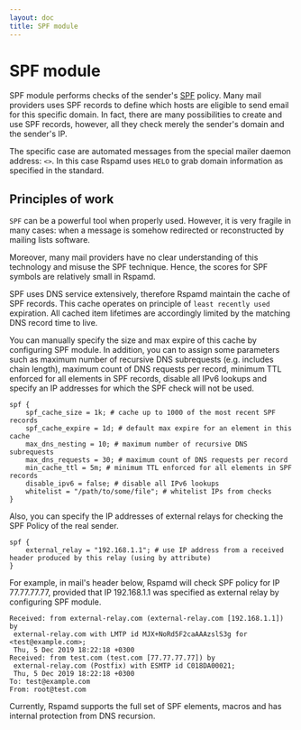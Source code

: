 ```yaml
---
layout: doc
title: SPF module
---
```

# SPF module

SPF module performs checks of the sender's [SPF](http://www.openspf.org/) policy.
Many mail providers uses SPF records to define which hosts are eligible to send email
for this specific domain. In fact, there are many possibilities to create and use
SPF records, however, all they check merely the sender's domain and the sender's IP.

The specific case are automated messages from the special mailer daemon address:
`<>`. In this case Rspamd uses `HELO` to grab domain information as specified in the
standard.

## Principles of work

`SPF` can be a powerful tool when properly used. However, it is very fragile in many
cases: when a message is somehow redirected or reconstructed by mailing lists software.

Moreover, many mail providers have no clear understanding of this technology and
misuse the SPF technique. Hence, the scores for SPF symbols are relatively small
in Rspamd.

SPF uses DNS service extensively, therefore Rspamd maintain the cache of SPF records.
This cache operates on principle of `least recently used` expiration. All cached item
lifetimes are accordingly limited by the matching DNS record time to live.

You can manually specify the size and max expire of this cache by configuring SPF module.
In addition, you can to assign some parameters such as maximum number of recursive DNS subrequests (e.g. includes chain
length), maximum count of DNS requests per record, minimum TTL enforced for all elements in SPF records, disable all IPv6
lookups and specify an IP addresses for which the SPF check will not be used.

~~~ucl
spf {
	spf_cache_size = 1k; # cache up to 1000 of the most recent SPF records
	spf_cache_expire = 1d; # default max expire for an element in this cache
	max_dns_nesting = 10; # maximum number of recursive DNS subrequests
	max_dns_requests = 30; # maximum count of DNS requests per record
	min_cache_ttl = 5m; # minimum TTL enforced for all elements in SPF records
	disable_ipv6 = false; # disable all IPv6 lookups
	whitelist = "/path/to/some/file"; # whitelist IPs from checks
}
~~~

Also, you can specify the IP addresses of external relays for checking the SPF Policy of the real sender.

~~~ucl
spf {
	external_relay = "192.168.1.1"; # use IP address from a received header produced by this relay (using by attribute)
}
~~~

For example, in mail's header below, Rspamd will check SPF policy for IP 77.77.77.77, provided that IP 192.168.1.1 was
specified as external relay by configuring SPF module.

~~~ucl
Received: from external-relay.com (external-relay.com [192.168.1.1]) by
 external-relay.com with LMTP id MJX+NoRd5F2caAAAzslS3g for <test@example.com>;
 Thu, 5 Dec 2019 18:22:18 +0300
Received: from test.com (test.com [77.77.77.77]) by
 external-relay.com (Postfix) with ESMTP id C018DA00021;
 Thu, 5 Dec 2019 18:22:18 +0300
To: test@example.com
From: root@test.com
~~~

Currently, Rspamd supports the full set of SPF elements, macros and has internal
protection from DNS recursion.
